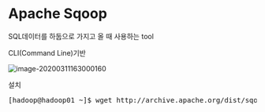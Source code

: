 # Apache Sqoop

SQL데이터를 하둡으로 가지고 올 때 사용하는 tool

CLI(Command Line)기반 

![image-20200311163000160](C:\Users\student\AppData\Roaming\Typora\typora-user-images\image-20200311163000160.png)

설치


<pre>[hadoop@hadoop01 ~]$ wget http://archive.apache.org/dist/sqoop/1.4.6/sqoop-1.4.6.bin__hadoop-1.0.0.tar.gz
</pre>